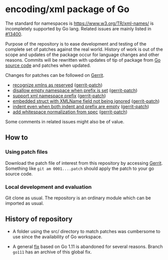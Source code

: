 # encoding/xml package of Go

The standard for namespaces is https://www.w3.org/TR/xml-names/ is incompletely supported by Go lang.
Related issues are mainly listed in [#13400](https://github.com/golang/go/issues/13400).

Purpose of the repository is to ease development and testing of the complete set of patches against the real world.
History of work is out of the scope and updates of the package occur for language changes and other reasons.
Commits will be rewritten with updates of tip of package from [Go source code](https://github.com/golang/go) and patches when updated.

Changes for patches can be followed on [Gerrit](https://go-review.googlesource.com/q/encoding/xml+status:open).

- [recognize xmlns as reserved](https://go.dev/issue/7535) ([gerrit-patch](https://go-review.googlesource.com/c/go/+/107755))  
- [disallow empty namespace when prefix is set](https://go.dev/issue/8068)  ([gerrit-patch](https://go-review.googlesource.com/c/go/+/105636))  
- [support xml namespace prefix](https://go.dev/issue/9519) ([gerrit-patch](https://go-review.googlesource.com/c/go/+/116056))  
- [embedded struct with XMLName field not being ignored](https://go.dev/issue/10538) ([gerrit-patch](https://go-review.googlesource.com/c/go/+/108616))  
- [indent even when both indent and prefix are empty](https://go.dev/issue/13185) ([gerrit-patch](https://go-review.googlesource.com/c/go/+/108797))  
- [add whitespace normalization from spec](https://go.dev/issue/20614) ([gerrit-patch](https://go-review.googlesource.com/c/go/+/104655))  

Some comments in related issues might also be of value.

## How to

### Using patch files

Download the patch file of interest from this repository by accessing [Gerrit](https://go-review.googlesource.com/c/go/).  
Something like `git am 0001....patch` should apply the patch to your go source code.  

### Local development and evaluation

Git clone as usual. The repository is an ordinary module which can be imported as usual.

## History of repository

- A folder using the src/ directory to match patches was cumbersome to use since the availability of Go workspace.

- A general [fix](https://go-review.googlesource.com/c/go/+/109855) based on Go 1.11 is abandoned for several reasons.
Branch `go111` has an archive of this global fix.
